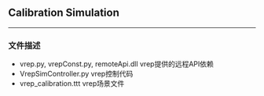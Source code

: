 ## **Calibration Simulation**
***
### 文件描述
* vrep.py, vrepConst.py, remoteApi.dll vrep提供的远程API依赖
* VrepSimController.py vrep控制代码
* vrep_calibration.ttt vrep场景文件